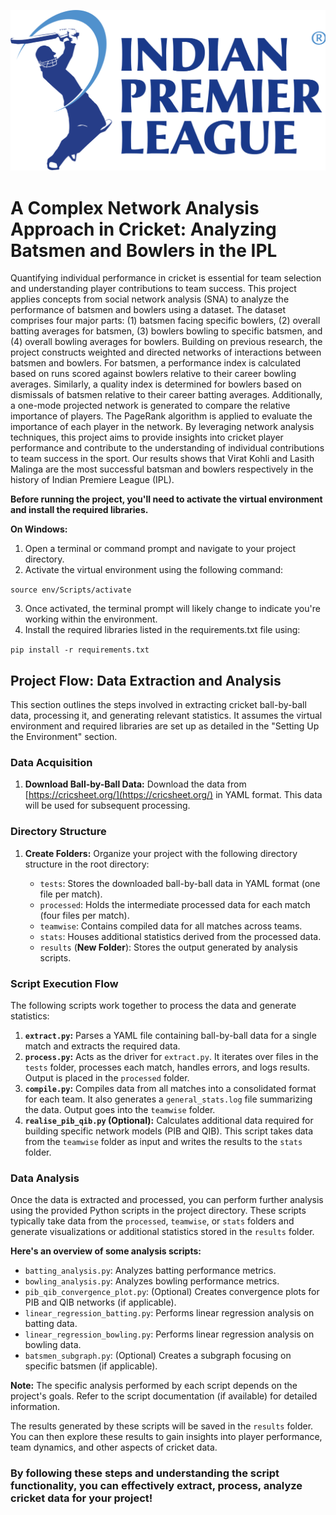 ![Alt text for image](readme.png)

# A Complex Network Analysis Approach in Cricket: Analyzing Batsmen and Bowlers in the IPL

Quantifying individual performance in cricket is essential for team selection and understanding player contributions to team success. This project applies concepts from social network analysis (SNA) to analyze the performance of batsmen and bowlers using a dataset. The dataset comprises four major parts: (1) batsmen facing specific bowlers, (2) overall batting averages for batsmen,
(3) bowlers bowling to specific batsmen, and (4) overall bowling averages for bowlers. Building on previous research, the project constructs weighted and directed networks of interactions between batsmen and bowlers. For batsmen, a performance index is calculated based on runs scored against bowlers relative to their career bowling averages. Similarly, a quality index is determined
for bowlers based on dismissals of batsmen relative to their career batting averages. Additionally, a one-mode projected network is generated to compare the relative importance of players. The PageRank algorithm is applied to evaluate the importance of each player in the network. By leveraging network analysis techniques, this project aims to provide insights into cricket player
performance and contribute to the understanding of individual contributions to team success in the sport. Our results shows that Virat Kohli and Lasith Malinga are the most successful batsman and bowlers respectively in the history of Indian Premiere League (IPL).

**Before running the project, you'll need to activate the virtual environment and install the required libraries.**

**On Windows:**

1. Open a terminal or command prompt and navigate to your project directory.
2. Activate the virtual environment using the following command:

`source env/Scripts/activate`

3. Once activated, the terminal prompt will likely change to indicate you're working within the environment.
4. Install the required libraries listed in the requirements.txt file using:

`pip install -r requirements.txt`



## Project Flow: Data Extraction and Analysis

This section outlines the steps involved in extracting cricket ball-by-ball data, processing it, and generating relevant statistics. It assumes the virtual environment and required libraries are set up as detailed in the "Setting Up the Environment" section.

### Data Acquisition

1. **Download Ball-by-Ball Data:** Download the data from [https://cricsheet.org/](https://cricsheet.org/) in YAML format. This data will be used for subsequent processing.

### Directory Structure

1. **Create Folders:** Organize your project with the following directory structure in the root directory:

   - `tests`: Stores the downloaded ball-by-ball data in YAML format (one file per match).
   - `processed`: Holds the intermediate processed data for each match (four files per match).
   - `teamwise`: Contains compiled data for all matches across teams.
   - `stats`: Houses additional statistics derived from the processed data.
   - `results` (**New Folder**): Stores the output generated by analysis scripts.

### Script Execution Flow

The following scripts work together to process the data and generate statistics:

1. **`extract.py`:** Parses a YAML file containing ball-by-ball data for a single match and extracts the required data.
2. **`process.py`:** Acts as the driver for `extract.py`. It iterates over files in the `tests` folder, processes each match, handles errors, and logs results. Output is placed in the `processed` folder.
3. **`compile.py`:** Compiles data from all matches into a consolidated format for each team. It also generates a `general_stats.log` file summarizing the data. Output goes into the `teamwise` folder.
4. **`realise_pib_qib.py` (Optional):** Calculates additional data required for building specific network models (PIB and QIB). This script takes data from the `teamwise` folder as input and writes the results to the `stats` folder.

### Data Analysis

Once the data is extracted and processed, you can perform further analysis using the provided Python scripts in the project directory. These scripts typically take data from the `processed`, `teamwise`, or `stats` folders and generate visualizations or additional statistics stored in the `results` folder. 

**Here's an overview of some analysis scripts:**

- `batting_analysis.py`: Analyzes batting performance metrics.
- `bowling_analysis.py`: Analyzes bowling performance metrics.
- `pib_qib_convergence_plot.py`: (Optional) Creates convergence plots for PIB and QIB networks (if applicable).
- `linear_regression_batting.py`: Performs linear regression analysis on batting data.
- `linear_regression_bowling.py`: Performs linear regression analysis on bowling data.
- `batsmen_subgraph.py`: (Optional) Creates a subgraph focusing on specific batsmen (if applicable).

**Note:** The specific analysis performed by each script depends on the project's goals. Refer to the script documentation (if available) for detailed information.

The results generated by these scripts will be saved in the `results` folder. You can then explore these results to gain insights into player performance, team dynamics, and other aspects of cricket data.

### By following these steps and understanding the script functionality, you can effectively extract, process, analyze cricket data for your project!





